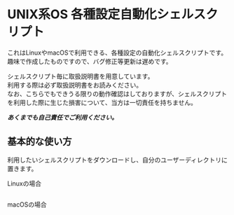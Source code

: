 # UNIX系OS 各種設定自動化シェルスクリプト
これはLinuxやmacOSで利用できる、各種設定の自動化シェルスクリプトです。  
趣味で作成したものですので、バグ修正等更新は遅めです。

シェルスクリプト毎に取扱説明書を用意しています。  
利用する際は必ず取扱説明書をお読みください。  
なお、こちらでもできうる限りの動作確認はしておりますが、シェルスクリプトを利用した際に生じた損害について、当方は一切責任を持ちません。  

***あくまでも自己責任でご利用ください。***

## 基本的な使い方
利用したいシェルスクリプトをダウンロードし、自分のユーザーディレクトリに置きます。

Linuxの場合
```
```
macOSの場合
```
```

